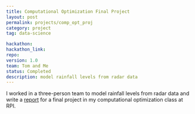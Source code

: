 ```yaml
---
title: Computational Optimization Final Project
layout: post
permalink: projects/comp_opt_proj
category: project
tag: data-science

hackathon:
hackathon_link: 
repo: 
version: 1.0
team: Tom and Me
status: Completed
description: model rainfall levels from radar data
---
```


I worked in a three-person team to model rainfall levels from radar data and write a [report](/assets/matp_4820_final_report.pdf) for a final project in my computational optimization class at RPI.